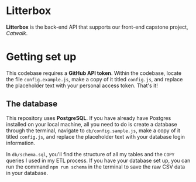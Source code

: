 # Litterbox
**Litterbox** is the back-end API that supports our front-end capstone project, _Catwalk_. 

# Getting set up
This codebase requires a **GitHub API token**.
Within the codebase, locate the file `config.example.js`, make a copy of it titled `config.js`, and replace the placeholder text with your personal access token. That's it!

## The database
This repository uses **PostgreSQL**. If you have already have Postgres installed on your local machine, all you need to do is create a database through the terminal, navigate to `db/config.sample.js`, make a copy of it titled `config.js`, and replace the placeholder text with your database login information.

In `db/schema.sql`, you'll find the structure of all my tables and the `COPY` queries I used in my ETL process. If you have your database set up, you can run the command `npm run schema` in the terminal to save the raw CSV data in your database.
